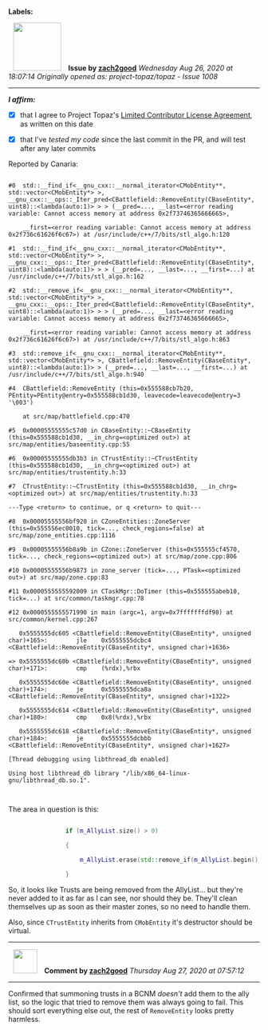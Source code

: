 **Labels:**



<a href="https://github.com/zach2good"><img src="https://avatars3.githubusercontent.com/u/1389729?v=4" width="96" height="96" hspace="10"></img></a> **Issue by [zach2good](https://github.com/zach2good)**
_Wednesday Aug 26, 2020 at 18:07:14_
_Originally opened as: project-topaz/topaz - Issue 1008_

----

<!-- place 'x' mark between square [] brackets to affirm: -->
**_I affirm:_**
- [x] that I agree to Project Topaz's [Limited Contributor License Agreement](http://project-topaz.com/blob/release/CONTRIBUTOR_AGREEMENT.md), as written on this date
- [x] that I've _tested my code_ since the last commit in the PR, and will test after any later commits

Reported by Canaria:
```
#0  std::__find_if<__gnu_cxx::__normal_iterator<CMobEntity**, std::vector<CMobEntity*> >, __gnu_cxx::__ops::_Iter_pred<CBattlefield::RemoveEntity(CBaseEntity*, uint8)::<lambda(auto:1)> > > (__pred=..., __last=<error reading variable: Cannot access memory at address 0x2f73746365666665>,
    __first=<error reading variable: Cannot access memory at address 0x2f736c61626f6c67>) at /usr/include/c++/7/bits/stl_algo.h:120
#1  std::__find_if<__gnu_cxx::__normal_iterator<CMobEntity**, std::vector<CMobEntity*> >, __gnu_cxx::__ops::_Iter_pred<CBattlefield::RemoveEntity(CBaseEntity*, uint8)::<lambda(auto:1)> > > (__pred=..., __last=..., __first=...) at /usr/include/c++/7/bits/stl_algo.h:162
#2  std::__remove_if<__gnu_cxx::__normal_iterator<CMobEntity**, std::vector<CMobEntity*> >, __gnu_cxx::__ops::_Iter_pred<CBattlefield::RemoveEntity(CBaseEntity*, uint8)::<lambda(auto:1)> > > (__pred=..., __last=<error reading variable: Cannot access memory at address 0x2f73746365666665>,
    __first=<error reading variable: Cannot access memory at address 0x2f736c61626f6c67>) at /usr/include/c++/7/bits/stl_algo.h:863
#3  std::remove_if<__gnu_cxx::__normal_iterator<CMobEntity**, std::vector<CMobEntity*> >, CBattlefield::RemoveEntity(CBaseEntity*, uint8)::<lambda(auto:1)> > (__pred=..., __last=..., __first=...) at /usr/include/c++/7/bits/stl_algo.h:940
#4  CBattlefield::RemoveEntity (this=0x555588cb7b20, PEntity=PEntity@entry=0x555588cb1d30, leavecode=leavecode@entry=3 '\003')
    at src/map/battlefield.cpp:470
#5  0x00005555555c57d0 in CBaseEntity::~CBaseEntity (this=0x555588cb1d30, __in_chrg=<optimized out>) at src/map/entities/baseentity.cpp:55
#6  0x00005555555db3b3 in CTrustEntity::~CTrustEntity (this=0x555588cb1d30, __in_chrg=<optimized out>) at src/map/entities/trustentity.h:33
#7  CTrustEntity::~CTrustEntity (this=0x555588cb1d30, __in_chrg=<optimized out>) at src/map/entities/trustentity.h:33
---Type <return> to continue, or q <return> to quit---
#8  0x00005555556bf920 in CZoneEntities::ZoneServer (this=0x555556ec0010, tick=..., check_regions=false) at src/map/zone_entities.cpp:1116
#9  0x00005555556b8a9b in CZone::ZoneServer (this=0x555555cf4570, tick=..., check_regions=<optimized out>) at src/map/zone.cpp:806
#10 0x00005555556b9873 in zone_server (tick=..., PTask=<optimized out>) at src/map/zone.cpp:83
#11 0x0000555555592009 in CTaskMgr::DoTimer (this=0x555555abeb10, tick=...) at src/common/taskmgr.cpp:78
#12 0x0000555555571990 in main (argc=1, argv=0x7fffffffdf98) at src/common/kernel.cpp:267
   0x5555555dc605 <CBattlefield::RemoveEntity(CBaseEntity*, unsigned char)+165>:        jle    0x5555555dcbc4 <CBattlefield::RemoveEntity(CBaseEntity*, unsigned char)+1636>
=> 0x5555555dc60b <CBattlefield::RemoveEntity(CBaseEntity*, unsigned char)+171>:        cmp    (%rdx),%rbx
   0x5555555dc60e <CBattlefield::RemoveEntity(CBaseEntity*, unsigned char)+174>:        je     0x5555555dca8a <CBattlefield::RemoveEntity(CBaseEntity*, unsigned char)+1322>
   0x5555555dc614 <CBattlefield::RemoveEntity(CBaseEntity*, unsigned char)+180>:        cmp    0x8(%rdx),%rbx
   0x5555555dc618 <CBattlefield::RemoveEntity(CBaseEntity*, unsigned char)+184>:        je     0x5555555dcbbb <CBattlefield::RemoveEntity(CBaseEntity*, unsigned char)+1627>
[Thread debugging using libthread_db enabled]
Using host libthread_db library "/lib/x86_64-linux-gnu/libthread_db.so.1".

```

The area in question is this:
```cpp
                if (m_AllyList.size() > 0)
                {
                    m_AllyList.erase(std::remove_if(m_AllyList.begin(), m_AllyList.end(), check), m_AllyList.end());
                }
```

So, it looks like Trusts are being removed from the AllyList... but they're never added to it as far as I can see, nor should they be. They'll clean themselves up as soon as their master zones, so no need to handle them. 

Also, since `CTrustEntity` inherits from `CMobEntity` it's destructor should be virtual.


----
<a href="https://github.com/zach2good"><img src="https://avatars3.githubusercontent.com/u/1389729?v=4" width="48" height="48" hspace="10"></img></a> **Comment by [zach2good](https://github.com/zach2good)**
_Thursday Aug 27, 2020 at 07:57:12_

----

Confirmed that summoning trusts in a BCNM _doesn't_ add them to the ally list, so the logic that tried to remove them was always going to fail. This should sort everything else out, the rest of `RemoveEntity` looks pretty harmless.

